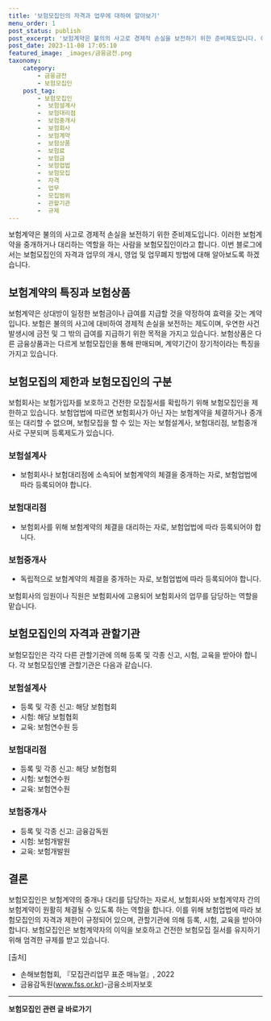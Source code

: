 ```yaml
---
title: '보험모집인의 자격과 업무에 대하여 알아보기'
menu_order: 1
post_status: publish
post_excerpt: '보험계약은 불의의 사고로 경제적 손실을 보전하기 위한 준비제도입니다. 이러한 보험계약을 중개하거나 대리하는 역할을 하는 사람을 보험모집인이라고 합니다. 이번 블로그에서는 보험모집인의 자격과 업무의 개시, 영업 및 업무폐지 방법에 대해 알아보도록 하겠습니다.'
post_date: 2023-11-08 17:05:10
featured_image: _images/금융금전.png
taxonomy:
    category:
        - 금융금전
        - 보험모집인
    post_tag:
        - 보험모집인
        -  보험설계사
        -  보험대리점
        -  보험중개사
        -  보험회사
        -  보험계약
        -  보험상품
        -  보험료
        -  보험금
        -  보험업법
        -  보험모집
        -  자격
        -  업무
        -  모집범위
        -  관할기관
        -  규제
---
```



보험계약은 불의의 사고로 경제적 손실을 보전하기 위한 준비제도입니다. 이러한 보험계약을 중개하거나 대리하는 역할을 하는 사람을 보험모집인이라고 합니다. 이번 블로그에서는 보험모집인의 자격과 업무의 개시, 영업 및 업무폐지 방법에 대해 알아보도록 하겠습니다.

## 보험계약의 특징과 보험상품
보험계약은 상대방이 일정한 보험금이나 급여를 지급할 것을 약정하여 효력을 갖는 계약입니다. 보험은 불의의 사고에 대비하여 경제적 손실을 보전하는 제도이며, 우연한 사건 발생시에 금전 및 그 밖의 급여를 지급하기 위한 목적을 가지고 있습니다. 보험상품은 다른 금융상품과는 다르게 보험모집인을 통해 판매되며, 계약기간이 장기적이라는 특징을 가지고 있습니다.

## 보험모집의 제한과 보험모집인의 구분
보험회사는 보험가입자를 보호하고 건전한 모집질서를 확립하기 위해 보험모집인을 제한하고 있습니다. 보험업법에 따르면 보험회사가 아닌 자는 보험계약을 체결하거나 중개 또는 대리할 수 없으며, 보험모집을 할 수 있는 자는 보험설계사, 보험대리점, 보험중개사로 구분되며 등록제도가 있습니다.

### 보험설계사
- 보험회사나 보험대리점에 소속되어 보험계약의 체결을 중개하는 자로, 보험업법에 따라 등록되어야 합니다.

### 보험대리점
- 보험회사를 위해 보험계약의 체결을 대리하는 자로, 보험업법에 따라 등록되어야 합니다.

### 보험중개사
- 독립적으로 보험계약의 체결을 중개하는 자로, 보험업법에 따라 등록되어야 합니다.

보험회사의 임원이나 직원은 보험회사에 고용되어 보험회사의 업무를 담당하는 역할을 맡습니다.

## 보험모집인의 자격과 관할기관
보험모집인은 각각 다른 관할기관에 의해 등록 및 각종 신고, 시험, 교육을 받아야 합니다. 각 보험모집인별 관할기관은 다음과 같습니다.

### 보험설계사
- 등록 및 각종 신고: 해당 보험협회
- 시험: 해당 보험협회
- 교육: 보험연수원 등

### 보험대리점
- 등록 및 각종 신고: 해당 보험협회
- 시험: 보험연수원
- 교육: 보험연수원

### 보험중개사
- 등록 및 각종 신고: 금융감독원
- 시험: 보험개발원
- 교육: 보험개발원

## 결론
보험모집인은 보험계약의 중개나 대리를 담당하는 자로서, 보험회사와 보험계약자 간의 보험계약이 원활히 체결될 수 있도록 하는 역할을 합니다. 이를 위해 보험업법에 따라 보험모집인의 자격과 제한이 규정되어 있으며, 관할기관에 의해 등록, 시험, 교육을 받아야 합니다. 보험모집인은 보험계약자의 이익을 보호하고 건전한 보험모집 질서를 유지하기 위해 엄격한 규제를 받고 있습니다.

[출처]
- 손해보험협회, 『모집관리업무 표준 매뉴얼』, 2022
- 금융감독원(www.fss.or.kr)-금융소비자보호
<!-- wp:separator -->
<hr class="wp-block-separator has-alpha-channel-opacity"/>
<!-- /wp:separator -->

<!-- wp:group {"backgroundColor":"base","layout":{"type":"constrained"}} -->
<div class="wp-block-group has-base-background-color has-background"><!-- wp:paragraph {"align":"center","fontSize":"medium"} -->
<p class="has-text-align-center has-large-font-size"><strong>보험모집인 관련 글 바로가기</strong></p>
<!-- /wp:paragraph -->


<!-- wp:latest-posts
{"categories":[{"id":15486,"count":19,"description":"","link":"https://uknowlaw.com/category/%eb%b3%b4%ed%97%98%eb%aa%a8%ec%a7%91%ec%9d%b8/","name":"보험모집인","slug":"보험모집인","taxonomy":"category","parent":0,"meta":[],"_links":{"self":[{"href":"https://uknowlaw.com/wp-json/wp/v2/categories/15486"}],"collection":[{"href":"https://uknowlaw.com/wp-json/wp/v2/categories"}],"about":[{"href":"https://uknowlaw.com/wp-json/wp/v2/taxonomies/category"}],"wp:post_type":[{"href":"https://uknowlaw.com/wp-json/wp/v2/posts?categories=15486"}],"curies":[{"name":"wp","href":"https://api.w.org/{rel}","templated":true}]}}],"postsToShow":100,"excerptLength":28,"postLayout":"grid","columns":2,"featuredImageAlign":"left","featuredImageSizeSlug":"large","fontSize":"small"} /--></div>
<!-- /wp:group -->